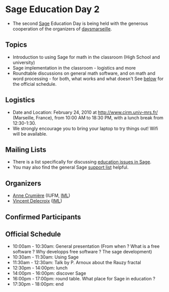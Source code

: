 

# Sage Education Day 2

* The second <a class="http" href="http://www.sagemath.org">Sage</a> Education Day is being held with the generous cooperation of the organizers of <a href="/Sage%20Days%2020">daysmarseille</a>. 

## Topics

* Introduction to using Sage for math in the classroom (High School and university) 
* Sage implementation in the classroom - logistics and more 
* Roundtable discussions on general math software, and on math and word processing - for both, what works and what doesn't 
See <a href="/education2#schedule">below</a> for the official schedule. 


## Logistics

* Date and Location: February 24, 2010 at <a href="/CIRM">http://www.cirm.univ-mrs.fr/</a> (Marseille, France), from 10:00 AM to 18:30 PM, with a lunch break from 12:30-1:30.  
* We strongly encourage you to bring your laptop to try things out!  Wifi will be available. 

## Mailing Lists

* There is a list specifically for discussing <a class="http" href="http://groups.google.com/group/sage-edu">education issues in Sage</a>. 
* You may also find the general Sage <a class="http" href="http://groups.google.com/group/sage-support">support list</a> helpful. 

## Organizers

* <a class="http" href="http://iml.univ-mrs.fr/~crumiere">Anne Crumière</a> (IUFM, <a class="http" href="http://iml.univ-mrs.fr">IML</a>) 
* <a class="http" href="http://iml.univ-mrs.fr/~delecroi">Vincent Delecroix</a> (<a class="http" href="http://iml.univ-mrs.fr">IML</a>) 
<a name="participants"></a> 
## Confirmed Participants

<a name="schedule"></a> 
## Official Schedule

* 10:00am - 10:30am: General presentation (From when ? What is a free software ? Why developps free software ? The sage development) 
* 10:30am - 11:30am: Using Sage 
* 11:30am - 12:30am: Talk by P. Arnoux about the Rauzy fractal 
* 12:30pm - 14:00pm: lunch 
* 14:00pm - 16:00pm: discover Sage  
* 16:00pm - 17:00pm: round table. What place for Sage in education ? 
* 17:30pm - 18:00pm: end 
